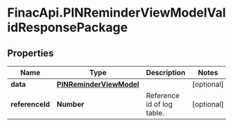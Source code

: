 # FinacApi.PINReminderViewModelValidResponsePackage

## Properties
Name | Type | Description | Notes
------------ | ------------- | ------------- | -------------
**data** | [**PINReminderViewModel**](PINReminderViewModel.md) |  | [optional] 
**referenceId** | **Number** | Reference id of log table. | [optional] 
